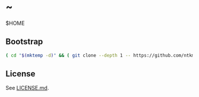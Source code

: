 ~
=

$HOME

Bootstrap
---------

``` sh
( cd "$(mktemp -d)" && ( git clone --depth 1 -- https://github.com/ntkme/ntkme.git && rm -rf ~/.git && mv ntkme/.git ~/.git && ( cd && git reset --hard && touch .gitconfig && git update-index --skip-worktree -- README.md LICENSE.md ); rm -rf -- "$(pwd)" ) )
```

License
-------

See [LICENSE.md](LICENSE.md).
